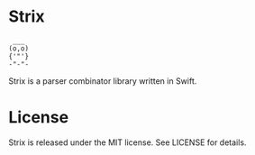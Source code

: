 # Strix
```
 ___
(o,o)
{'"'}
-"-"-
```
Strix is a parser combinator library written in Swift.

# License
Strix is released under the MIT license. See LICENSE for details.
